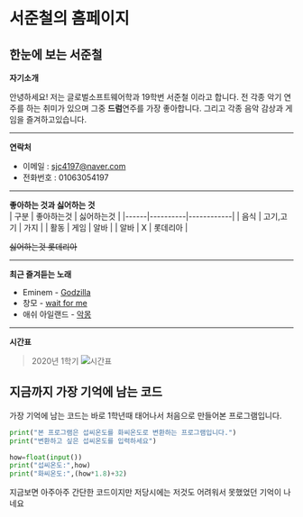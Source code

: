 # 서준철의 홈페이지

## 한눈에 보는 서준철  

**자기소개**  

안녕하세요! 저는 글로벌소프트웨어학과 19학번 서준철 이라고 합니다. 전 각종 악기 연주를 하는 취미가 있으며 그중 **드럼**연주를 가장 좋아합니다. 그리고 각종 음악 감상과 게임을 즐겨하고있습니다.

************

**연락처**  
- 이메일 : sjc4197@naver.com  
- 전화번호 : 01063054197  

************

**좋아하는 것과 싫어하는 것**  
| 구분 | 좋아하는것 | 싫어하는것 |
|------|----------|------------|
| 음식 | 고기,고기 | 가지 |
| 활동 | 게임 | 알바 |
| 알바 | X | 롯데리아 |  

~~싫어하는것 롯데리아~~  

************
  
**최근 즐겨듣는 노래**  
* Eminem - [Godzilla](https://www.youtube.com/watch?v=r_0JjYUe5jo)
* 창모 - [wait for me](https://www.youtube.com/watch?v=aLwV39P-knU)
* 애쉬 아일랜드 - [악몽](https://www.youtube.com/watch?v=zeez_GJW5Mo) 

************

**시간표**
> 2020년 1학기
![시간표](https://postfiles.pstatic.net/MjAyMDA2MjRfMjU2/MDAxNTkyOTI5NDY1MTIx.SzKOUtVMPeW1J2IRRJ1P24NQQRbQuQ1VSUd45CjjnLYg.tmVg44Tt5yBNP7FoU1nxSwtuZ-Hl8ODP28C0QufvRFQg.JPEG.sjc4197/KakaoTalk_20200624_012134379.jpg?type=w966 "1학기 시간표")

## 지금까지 가장 기억에 남는 코드
가장 기억에 남는 코드는 바로 1학년때 태어나서 처음으로 만들어본 프로그램입니다.   
```python
print("본 프로그램은 섭씨온도를 화씨온도로 변환하는 프로그램입니다.")
print("변환하고 싶은 섭씨온도를 입력하세요")

how=float(input())
print("섭씨온도:",how)
print("화씨온도:",(how*1.8)+32)
```
지금보면 아주아주 간단한 코드이지만 저당시에는 저것도 어려워서 못했었던 기억이 나네요

